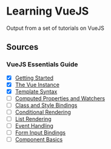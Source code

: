 # Learning VueJS

Output from a set of tutorials on VueJS

## Sources

### VueJS Essentials Guide

* [X] [Getting Started](https://vuejs.org/v2/guide/index.html)
* [X] [The Vue Instance](https://vuejs.org/v2/guide/instance.html)
* [X] [Template Syntax](https://vuejs.org/v2/guide/syntax.html)
* [ ] [Computed Properties and Watchers](https://vuejs.org/v2/guide/computed.html)
* [ ] [Class and Style Bindings](https://vuejs.org/v2/guide/class-and-style.html)
* [ ] [Conditional Rendering](https://vuejs.org/v2/guide/conditional.html)
* [ ] [List Rendering](https://vuejs.org/v2/guide/list.html)
* [ ] [Event Handling](https://vuejs.org/v2/guide/events.html)
* [ ] [Form Input Bindings](https://vuejs.org/v2/guide/forms.html)
* [ ] [Component Basics](https://vuejs.org/v2/guide/components.html)
